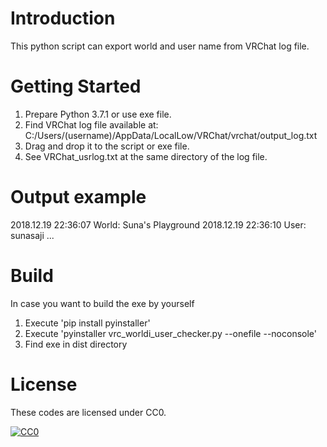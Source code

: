 # Introduction 
This python script can export world and user name from VRChat log file.

# Getting Started
1. Prepare Python 3.7.1 or use exe file.
2. Find VRChat log file available at:
 C:/Users/(username)/AppData/LocalLow/VRChat/vrchat/output\_log.txt
3. Drag and drop it to the script or exe file.
4. See VRChat\_usrlog.txt at the same directory of the log file.

# Output example
2018.12.19 22:36:07 World: Suna's Playground
2018.12.19 22:36:10  User: sunasaji
...

# Build
In case you want to build the exe by yourself

1. Execute 'pip install pyinstaller'
2. Execute 'pyinstaller vrc\_worldi\_user\_checker.py --onefile --noconsole'
3. Find exe in dist directory

# License

These codes are licensed under CC0.

[![CC0](http://i.creativecommons.org/p/zero/1.0/88x31.png "CC0")](http://creativecommons.org/publicdomain/zero/1.0/deed.ja)

